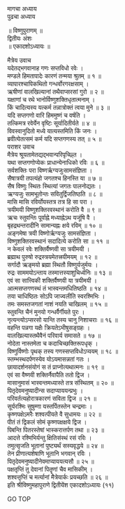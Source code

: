 मागचा अध्याय  
पुढचा अध्याय  
  
॥ विष्णुपुराणम् ॥  
द्वितीयः अंशः  
॥ एकादशोऽध्यायः ॥  
  
मैत्रेय उवाच  
यदेतद्भगवानाह गणः सप्तविधो रवेः ।  
मण्डले हिमतापादेः कारणं तन्मया श्रुतम् ॥ १ ॥  
व्यापारश्चापिकथितो गन्धर्वोरगरक्षसाम् ।  
ऋषीणां वालखिल्यानां तथैवाप्सरसां गुरो ॥ २ ॥  
यक्षाणां च रथे भानोर्विष्णुशक्तिधृतात्मनाम् ।  
किं चादित्यस्य यत्कर्म तन्नात्रोक्तं त्वया मुने ॥ ३ ॥  
यदि सप्तगणो वारि हिममुष्णं च वर्षति ।  
तत्किमत्र रवेर्येन वृष्टिः सूर्यादितीर्यते ॥ ४ ॥  
विवस्वानुदितो मध्ये यात्यस्तमिति किं जनः ।  
ब्रवीत्येतत्समं कर्म यदि सप्तगणस्य तत् ॥ ५ ॥  
पराशर उवाच  
मैत्रेय श्रूयतामेतद्यद्भवान्परिपृच्छ्ति ।  
यथा सप्तगणोप्येकः प्राधान्येनाधिको रविः ॥ ६ ॥  
सर्वशक्तिः परा विष्णर्ऋग्यजुःसामसंज्ञिता ।  
सैषात्रयी तपत्यंहो जगतश्च हिनस्ति या ॥ ७ ॥  
सैष विष्णुः स्थितः स्थित्यां जगतः पालनोद्यतः ।  
ऋग्यजुः सामभूतोन्तः सवितुर्द्विजतिष्ठति ॥ ८ ॥  
मासि मासि रविर्योयस्तत्र तत्र हि सा परा ।  
त्रयीमयी विष्णुशक्तिरवस्थानं करोति वै ॥ ९ ॥  
ऋचः स्तुवन्तिः पूर्वाह्ने मध्याह्नेऽथ यजूंषि वै ।  
बृहद्रथन्तरादीनि सामान्यह्नः क्षये रविम् ॥ १० ॥  
अङ्गमेषा त्रयी विष्णोर्ऋग्यजुः सामसंज्ञिता ।  
विष्णुशक्तिरवस्थानं सदादित्ये करोति सा ॥ ११ ॥  
न केवलं रवेः शक्तिर्वैष्णवी सा त्रयीमयी ।  
ब्रह्माथ पुरुषो रुद्रस्त्रयमेतत्त्रयीमयम् ॥ १२ ॥  
सर्गादौ ऋङ्मयो ब्रह्मा स्थितौ विष्णुर्यजुर्मयः ।  
रुद्रः साममयोऽन्ताय तस्मात्तस्याशुचिर्ध्वनिः ॥ १३ ॥  
एवं सा सात्त्विकी शक्तिर्वैष्णवी या त्रयीमयी ।  
आत्मसप्तगणस्थं तं भास्वन्तमधितिष्ठति ॥ १४ ॥  
तया चाधिष्ठितः सोऽपि जाज्वलीति स्वरश्मिभिः ।  
तमः समस्तजगतां नाशं नयति चाखिलम् ॥ १५ ॥  
स्तुवन्ति चैनं मुनयो गन्धर्वैर्गीयते पुरः ।  
नृत्यन्त्योऽप्सरसो यान्ति तस्य चानु निशाचराः ॥ १६ ॥  
वहन्ति पन्नगा यक्षैः क्रियतेऽभीषुसङ्ग्रहः ।  
वालखिल्यास्तथैवैनं परिवार्य समासते ॥ १७ ॥  
नोदेता नास्तमेता च कदाचिच्छक्तिरूपधृक् ।  
विष्णुर्विष्णोः पृथक् तस्य गणस्सप्तविधोऽप्ययम् ॥ १८ ॥  
स्तम्भस्थदर्पणस्येव योऽयमासन्नतां गतः ।  
छायादर्शनसंयोगं स तं प्राप्नोत्यथात्मनः ॥ १९ ॥  
एवं सा वैष्णवी शक्तिर्नैवापैति ततो द्विज ।  
मासानुमासं भास्वन्तमध्यास्ते तत्र संस्थितम् ॥ २० ॥  
पितृदेवमनुष्यादीन्स सदाप्याययन्प्रभुः ।  
परिवर्तत्यहोरात्रकारणं सविता द्विज ॥ २१ ॥  
सूर्यरश्मिः सुषुम्णा यस्तर्पितस्तेन चन्द्रमाः ।  
कृष्णपक्षेऽमरैः शश्वत्पीयते वै सुधामयः ॥ २२ ॥  
पीतं तं द्विकलं सोमं कृष्णपक्षक्षये द्विज ।  
पिबन्ति पितरस्तेषां भास्करात्तर्पण तथा ॥ २३ ॥  
आदत्ते रश्मिभिर्यन्तु क्षितिसंस्थं रसं रविः ।  
तमुत्सृजति भूतानां पुष्ट्यर्थं सस्यवृद्धये ॥ २४ ॥  
तेन प्रीणात्यशेषाणि भूतानि भगवान् रविः ।  
पितृदेवमनुष्यादीनेवमाप्याययत्यसौ ॥ २५ ॥  
पक्षतृप्तिं तु देवानां पितॄणां चैव मासिकीम् ।  
शश्वत्तृप्तिं च मर्त्यानां मैत्रेयार्कः प्रयच्छति ॥ २६ ॥  
इति श्रीविष्णुमहापुराणे द्वितीयेंश एकादशोऽध्यायः (११)  
  
  
  
GO TOP
